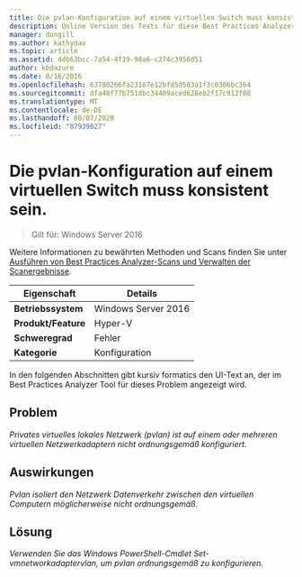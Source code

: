 ```yaml
---
title: Die pvlan-Konfiguration auf einem virtuellen Switch muss konsistent sein.
description: Online Version des Texts für diese Best Practices Analyzer Regel.
manager: dongill
ms.author: kathydav
ms.topic: article
ms.assetid: 4db63bcc-7a54-4f19-98a6-c274c3956d51
author: kbdazure
ms.date: 8/16/2016
ms.openlocfilehash: 63780266fa23187e12bfd5d503a1f3c0306bc364
ms.sourcegitcommit: dfa48f77b751dbc34409aced628eb2f17c912f08
ms.translationtype: MT
ms.contentlocale: de-DE
ms.lasthandoff: 08/07/2020
ms.locfileid: "87939027"
---
```

# <a name="pvlan-configuration-on-a-virtual-switch-must-be-consistent"></a>Die pvlan-Konfiguration auf einem virtuellen Switch muss konsistent sein.

>Gilt für: Windows Server 2016

Weitere Informationen zu bewährten Methoden und Scans finden Sie unter [Ausführen von Best Practices Analyzer-Scans und Verwalten der Scanergebnisse](https://go.microsoft.com/fwlink/p/?LinkID=223177).

|Eigenschaft|Details|
|-|-|
|**Betriebssystem**|Windows Server 2016|
|**Produkt/Feature**|Hyper-V|
|**Schweregrad**|Fehler|
|**Kategorie**|Konfiguration|

In den folgenden Abschnitten gibt kursiv formatics den UI-Text an, der im Best Practices Analyzer Tool für dieses Problem angezeigt wird.

## <a name="issue"></a>**Problem**
*Privates virtuelles lokales Netzwerk (pvlan) ist auf einem oder mehreren virtuellen Netzwerkadaptern nicht ordnungsgemäß konfiguriert.*

## <a name="impact"></a>**Auswirkungen**
*Pvlan isoliert den Netzwerk Datenverkehr zwischen den virtuellen Computern möglicherweise nicht ordnungsgemäß.*

## <a name="resolution"></a>**Lösung**
*Verwenden Sie das Windows PowerShell-Cmdlet Set-vmnetworkadaptervlan, um pvlan ordnungsgemäß zu konfigurieren.*



